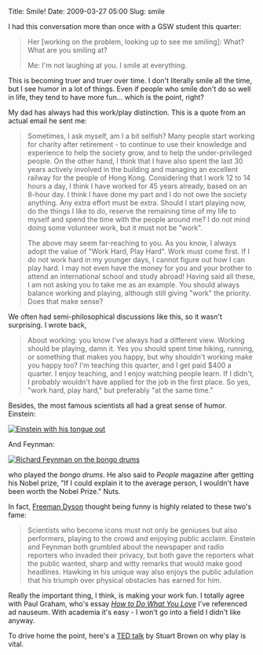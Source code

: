 Title: Smile!
Date: 2009-03-27 05:00
Slug: smile

I had this conversation more than once with a GSW student this quarter:  

> Her [working on the problem, looking up to see me smiling]: What? What are you smiling at?  
>
> Me: I'm not laughing at you. I smile at everything.

This is becoming truer and truer over time. I don't literally smile all the time, but I see humor in a lot of things. Even if people who smile don't do so well in life, they tend to have more fun... which is the point, right?

My dad has always had this work/play distinction. This is a quote from an actual email he sent me:

> Sometimes, I ask myself, am I a bit selfish? Many people start working for charity after retirement - to continue to use their knowledge and experience to help the society grow, and to help the under-privileged people. On the other hand, I think that I have also spent the last 30 years actively involved in the building and managing an excellent railway for the people of Hong Kong. Considering that I work 12 to 14 hours a day, I think I have worked for 45 years already, based on an 8-hour day. I think I have done my part and I do not owe the society anything. Any extra effort must be extra. Should I start playing now, do the things I like to do, reserve the remaining time of my life to myself and spend the time with the people around me? I do not mind doing some volunteer work, but it must not be "work".
> 
> The above may seem far-reaching to you. As you know, I always adopt the value of "Work Hard, Play Hard". Work must come first. If I do not work hard in my younger days, I cannot figure out how I can play hard.  I may not even have the money for you and your brother to attend an international school and study abroad! Having said all these, I am not asking you to take me as an example. You should always balance working and playing, although still giving "work" the priority. Does that make sense?

We often had semi-philosophical discussions like this, so it wasn't
surprising. I wrote back,  

> About working: you know I've always had a different view. Working should be playing, damn it. Yes you should spent time hiking, running, or something that makes you happy, but why shouldn't working make you happy too? I'm teaching this quarter, and I get paid \$400 a quarter.  I enjoy teaching, and I enjoy watching people learn. If I didn't, I probably wouldn't have applied for the job in the first place. So yes, "work hard, play hard," but preferably "at the same time."

Besides, the most famous scientists all had a great sense of humor.  Einstein:

[![Einstein with his tongue out](http://www.nital.it/sguardi/43/gallery/superstar/images/01_einstein.jpg)](http://www.nital.it/sguardi/43/gallery/superstar/images/01_einstein.jpg)

And Feynman:

[![Richard Feynman on the bongo drums](http://pmc.polytechnique.fr/pagesperso/dg/recherche/feynman.jpg)](http://pmc.polytechnique.fr/pagesperso/dg/recherche/feynman.jpg)

who played the *bongo drums*. He also said to *People* magazine after getting his Nobel prize, "If I could explain it to the average person, I wouldn't have been worth the Nobel Prize." Nuts.

In fact, [Freeman Dyson](http://en.wikipedia.org/wiki/Freeman_Dyson) thought being funny is highly related to these two's fame:

> Scientists who become icons must not only be geniuses but also performers, playing to the crowd and enjoying public acclaim. Einstein and Feynman both grumbled about the newspaper and radio reporters who invaded their privacy, but both gave the reporters what the public wanted, sharp and witty remarks that would make good headlines.  Hawking in his unique way also enjoys the public adulation that his triumph over physical obstacles has earned for him.

Really the important thing, I think, is making your work fun. I totally agree with Paul Graham, who's essay [*How to Do What You Love*](http://www.paulgraham.com/love.html) I've referenced ad nauseum.  With academia it's easy - I won't go into a field I didn't like anyway.

To drive home the point, here's a [TED talk](http://www.ted.com/index.php/talks/stuart_brown_says_play_is_more_than_fun_it_s_vital.html) by Stuart Brown on why play is vital.
